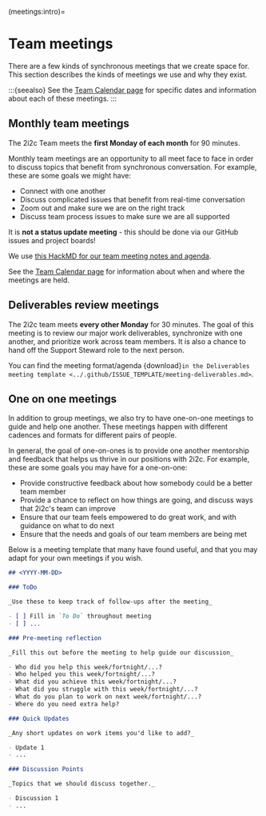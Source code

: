 (meetings:intro)=
# Team meetings

There are a few kinds of synchronous meetings that we create space for.
This section describes the kinds of meetings we use and why they exist.

:::{seealso}
See the [Team Calendar page](team/calendar) for specific dates and information about each of these meetings.
:::

## Monthly team meetings

The 2i2c Team meets the **first Monday of each month** for 90 minutes.

Monthly team meetings are an opportunity to all meet face to face in order to discuss topics that benefit from synchronous conversation.
For example, these are some goals we might have:

- Connect with one another
- Discuss complicated issues that benefit from real-time conversation
- Zoom out and make sure we are on the right track
- Discuss team process issues to make sure we are all supported

It is **not a status update meeting** - this should be done via our GitHub issues and project boards!

We use [this HackMD for our team meeting notes and agenda](https://hackmd.io/Y5SBMxV7R6CMqzeTXgm5kA).

See the [Team Calendar page](team/calendar) for information about when and where the meetings are held.

## Deliverables review meetings

The 2i2c team meets **every other Monday** for 30 minutes.
The goal of this meeting is to review our major work deliverables, synchronize with one another, and prioritize work across team members.
It is also a chance to hand off the Support Steward role to the next person.

You can find the meeting format/agenda {download}`in the Deliverables meeting template <../.github/ISSUE_TEMPLATE/meeting-deliverables.md>`.

## One on one meetings

In addition to group meetings, we also try to have one-on-one meetings to guide and help one another.
These meetings happen with different cadences and formats for different pairs of people.

In general, the goal of one-on-ones is to provide one another mentorship and feedback that helps us thrive in our positions with 2i2c.
For example, these are some goals you may have for a one-on-one:

- Provide constructive feedback about how somebody could be a better team member
- Provide a chance to reflect on how things are going, and discuss ways that 2i2c's team can improve
- Ensure that our team feels empowered to do great work, and with guidance on what to do next
- Ensure that the needs and goals of our team members are being met

Below is a meeting template that many have found useful, and that you may adapt for your own meetings if you wish.

```md
## <YYYY-MM-DD>

### ToDo

_Use these to keep track of follow-ups after the meeting_

- [ ] Fill in `To Do` throughout meeting
- [ ] ...

### Pre-meeting reflection

_Fill this out before the meeting to help guide our discussion_

- Who did you help this week/fortnight/...?
- Who helped you this week/fortnight/...?
- What did you achieve this week/fortnight/...?
- What did you struggle with this week/fortnight/...?
- What do you plan to work on next week/fortnight/...?
- Where do you need extra help?

### Quick Updates

_Any short updates on work items you'd like to add?_

- Update 1
- ...

### Discussion Points

_Topics that we should discuss together._

- Discussion 1
- ...

```
